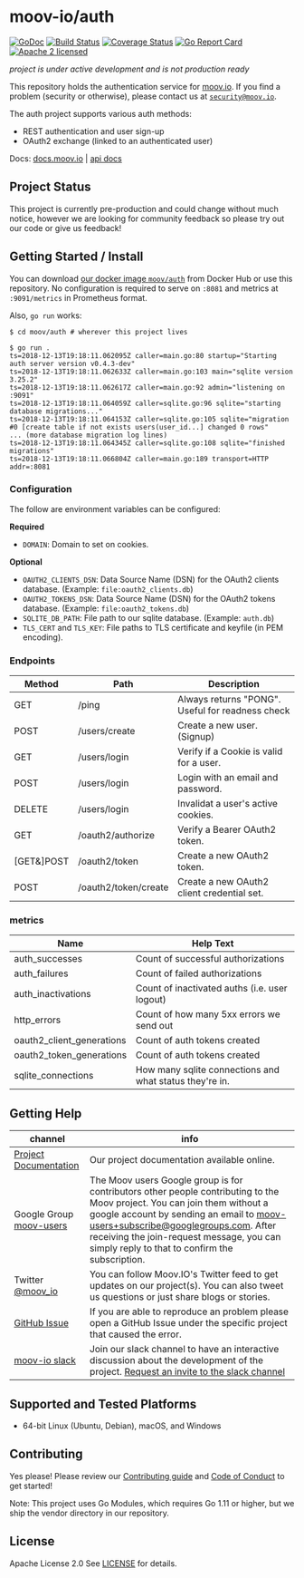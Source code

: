 moov-io/auth
===

[![GoDoc](https://godoc.org/github.com/moov-io/auth?status.svg)](https://godoc.org/github.com/moov-io/auth)
[![Build Status](https://travis-ci.com/moov-io/auth.svg?branch=master)](https://travis-ci.com/moov-io/auth)
[![Coverage Status](https://codecov.io/gh/moov-io/auth/branch/master/graph/badge.svg)](https://codecov.io/gh/moov-io/auth)
[![Go Report Card](https://goreportcard.com/badge/github.com/moov-io/auth)](https://goreportcard.com/report/github.com/moov-io/auth)
[![Apache 2 licensed](https://img.shields.io/badge/license-Apache2-blue.svg)](https://raw.githubusercontent.com/moov-io/auth/master/LICENSE)

*project is under active development and is not production ready*

This repository holds the authentication service for [moov.io](https://github.com/moov-io). If you find a problem (security or otherwise), please contact us at [`security@moov.io`](mailto:security@moov.io).

The auth project supports various auth methods:
- REST authentication and user sign-up
- OAuth2 exchange (linked to an authenticated user)

Docs: [docs.moov.io](https://docs.moov.io/en/latest/) | [api docs](https://editor.swagger.io/?url=https://raw.githubusercontent.com/moov-io/auth/master/openapi.yaml)

## Project Status

This project is currently pre-production and could change without much notice, however we are looking for community feedback so please try out our code or give us feedback!

## Getting Started / Install

You can download [our docker image `moov/auth`](https://hub.docker.com/r/moov/auth/) from Docker Hub or use this repository. No configuration is required to serve on `:8081` and metrics at `:9091/metrics` in Prometheus format.

Also, `go run` works:

```
$ cd moov/auth # wherever this project lives

$ go run .
ts=2018-12-13T19:18:11.062095Z caller=main.go:80 startup="Starting auth server version v0.4.3-dev"
ts=2018-12-13T19:18:11.062633Z caller=main.go:103 main="sqlite version 3.25.2"
ts=2018-12-13T19:18:11.062617Z caller=main.go:92 admin="listening on :9091"
ts=2018-12-13T19:18:11.064059Z caller=sqlite.go:96 sqlite="starting database migrations..."
ts=2018-12-13T19:18:11.064153Z caller=sqlite.go:105 sqlite="migration #0 [create table if not exists users(user_id...] changed 0 rows"
... (more database migration log lines)
ts=2018-12-13T19:18:11.064345Z caller=sqlite.go:108 sqlite="finished migrations"
ts=2018-12-13T19:18:11.066804Z caller=main.go:189 transport=HTTP addr=:8081
```

### Configuration

The follow are environment variables can be configured:

**Required**
- `DOMAIN`: Domain to set on cookies.

**Optional**
- `OAUTH2_CLIENTS_DSN`: Data Source Name (DSN) for the OAuth2 clients database. (Example: `file:oauth2_clients.db`)
- `OAUTH2_TOKENS_DSN`: Data Source Name (DSN) for the OAuth2 tokens database. (Example: `file:oauth2_tokens.db`)
- `SQLITE_DB_PATH`: File path to our sqlite database. (Example: `auth.db`)
- `TLS_CERT` and `TLS_KEY`: File paths to TLS certificate and keyfile (in PEM encoding).

### Endpoints

| Method | Path | Description |
|---|---|---|
| GET | /ping | Always returns "PONG". Useful for readness check |
| POST | /users/create | Create a new user. (Signup) |
| GET | /users/login | Verify if a Cookie is valid for a user. |
| POST | /users/login | Login with an email and password.  |
| DELETE | /users/login | Invalidat a user's active cookies. |
| GET | /oauth2/authorize | Verify a Bearer OAuth2 token. |
| [GET&]POST | /oauth2/token | Create a new OAuth2 token. |
| POST | /oauth2/token/create | Create a new OAuth2 client credential set. |

### metrics

| Name | Help Text |
|---|---|
| auth_successes | Count of successful authorizations |
| auth_failures | Count of failed authorizations |
| auth_inactivations | Count of inactivated auths (i.e. user logout) |
| http_errors | Count of how many 5xx errors we send out |
| oauth2_client_generations | Count of auth tokens created |
| oauth2_token_generations | Count of auth tokens created |
| sqlite_connections | How many sqlite connections and what status they're in. |

## Getting Help

 channel | info
 ------- | -------
 [Project Documentation](https://docs.moov.io/en/latest/) | Our project documentation available online.
 Google Group [moov-users](https://groups.google.com/forum/#!forum/moov-users)| The Moov users Google group is for contributors other people contributing to the Moov project. You can join them without a google account by sending an email to [moov-users+subscribe@googlegroups.com](mailto:moov-users+subscribe@googlegroups.com). After receiving the join-request message, you can simply reply to that to confirm the subscription.
Twitter [@moov_io](https://twitter.com/moov_io)	| You can follow Moov.IO's Twitter feed to get updates on our project(s). You can also tweet us questions or just share blogs or stories.
[GitHub Issue](https://github.com/moov-io) | If you are able to reproduce an problem please open a GitHub Issue under the specific project that caused the error.
[moov-io slack](http://moov-io.slack.com/) | Join our slack channel to have an interactive discussion about the development of the project. [Request an invite to the slack channel](https://join.slack.com/t/moov-io/shared_invite/enQtNDE5NzIwNTYxODEwLTRkYTcyZDI5ZTlkZWRjMzlhMWVhMGZlOTZiOTk4MmM3MmRhZDY4OTJiMDVjOTE2MGEyNWYzYzY1MGMyMThiZjg)

## Supported and Tested Platforms

- 64-bit Linux (Ubuntu, Debian), macOS, and Windows

## Contributing

Yes please! Please review our [Contributing guide](CONTRIBUTING.md) and [Code of Conduct](https://github.com/moov-io/ach/blob/master/CODE_OF_CONDUCT.md) to get started!

Note: This project uses Go Modules, which requires Go 1.11 or higher, but we ship the vendor directory in our repository.

## License

Apache License 2.0 See [LICENSE](LICENSE) for details.
